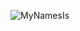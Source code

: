 ![MyNamesIs](https://user-images.githubusercontent.com/105733808/222938256-ac15d788-2871-4958-a1b2-1b9d36398de3.gif)

